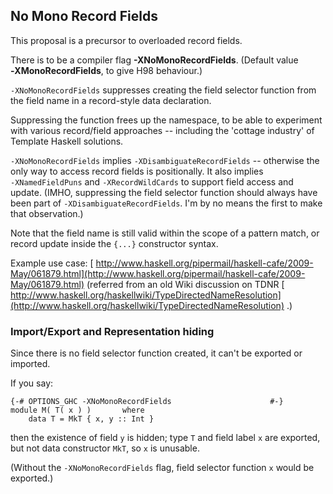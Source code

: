## No Mono Record Fields



This proposal is a precursor to overloaded record fields.



There is to be a compiler flag **-XNoMonoRecordFields**. (Default value **‑XMonoRecordFields**, to give H98 behaviour.)



`-XNoMonoRecordFields` suppresses creating the field selector function from the field name in a record-style data declaration.



Suppressing the function frees up the namespace, to be able to experiment with various record/field approaches -- including the 'cottage industry' of Template Haskell solutions.



`-XNoMonoRecordFields` implies `-XDisambiguateRecordFields` -- otherwise the only way to access record fields is positionally. It also implies `‑XNamedFieldPuns` and `‑XRecordWildCards` to support field access and update. (IMHO, suppressing the field selector function should always have been part of `-XDisambiguateRecordFields`. I'm by no means the first to make that observation.) 



Note that the field name is still valid within the scope of a pattern match, or record update inside the `{...}` constructor syntax.



Example use case: [
http://www.haskell.org/pipermail/haskell-cafe/2009-May/061879.html](http://www.haskell.org/pipermail/haskell-cafe/2009-May/061879.html) (referred from an old Wiki discussion on TDNR [
http://www.haskell.org/haskellwiki/TypeDirectedNameResolution](http://www.haskell.org/haskellwiki/TypeDirectedNameResolution) .)


### Import/Export and Representation hiding



Since there is no field selector function created, it can't be exported or imported.



If you say:


```wiki
{-# OPTIONS_GHC -XNoMonoRecordFields                      #-}
module M( T( x ) )       where
    data T = MkT { x, y :: Int }
```


then the existence of field `y` is hidden;
type `T` and field label `x` are exported, but not data constructor `MkT`, so `x` is unusable.



(Without the `‑XNoMonoRecordFields` flag, field selector function `x` would be exported.)


